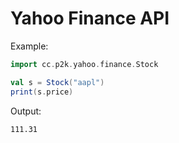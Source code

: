 # Yahoo Finance API

Example:
```scala
import cc.p2k.yahoo.finance.Stock

val s = Stock("aapl")
print(s.price)
```


Output:

```
111.31
```
